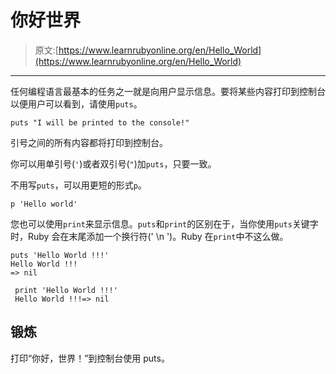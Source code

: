 # 你好世界

> 原文:[https://www.learnrubyonline.org/en/Hello_World](https://www.learnrubyonline.org/en/Hello_World)

* * *

任何编程语言最基本的任务之一就是向用户显示信息。要将某些内容打印到控制台以便用户可以看到，请使用`puts`。

```
puts "I will be printed to the console!" 
```

引号之间的所有内容都将打印到控制台。

你可以用单引号(`'`)或者双引号(`"`)加`puts`，只要一致。

不用写`puts`，可以用更短的形式`p`。

```
p 'Hello world' 
```

您也可以使用`print`来显示信息。`puts`和`print`的区别在于，当你使用`puts`关键字时，Ruby 会在末尾添加一个换行符(' \n ')。Ruby 在`print`中不这么做。

```
puts 'Hello World !!!'
Hello World !!!
=> nil

 print 'Hello World !!!'
 Hello World !!!=> nil 
```

## 锻炼

打印“你好，世界！”到控制台使用 puts。